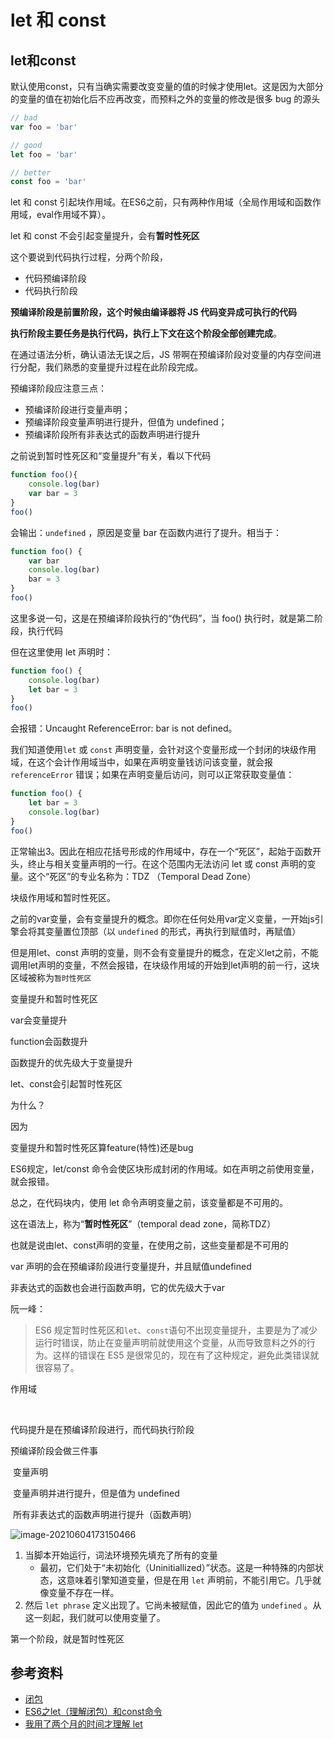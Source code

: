 # let 和 const





## let和const

默认使用const，只有当确实需要改变变量的值的时候才使用let。这是因为大部分的变量的值在初始化后不应再改变，而预料之外的变量的修改是很多 bug 的源头

```javascript
// bad
var foo = 'bar'

// good
let foo = 'bar'

// better 
const foo = 'bar'
```

let 和 const 引起块作用域。在ES6之前，只有两种作用域（全局作用域和函数作用域，eval作用域不算）。

let 和 const 不会引起变量提升，会有**暂时性死区**

这个要说到代码执行过程，分两个阶段，

- 代码预编译阶段
- 代码执行阶段

**预编译阶段是前置阶段，这个时候由编译器将 JS 代码变异成可执行的代码**

**执行阶段主要任务是执行代码，执行上下文在这个阶段全部创建完成**。

在通过语法分析，确认语法无误之后，JS 带啊在预编译阶段对变量的内存空间进行分配，我们熟悉的变量提升过程在此阶段完成。

预编译阶段应注意三点：

- 预编译阶段进行变量声明；
- 预编译阶段变量声明进行提升，但值为 undefined；
- 预编译阶段所有非表达式的函数声明进行提升

之前说到暂时性死区和“变量提升”有关，看以下代码

```javascript
function foo(){
    console.log(bar)
    var bar = 3
}
foo()
```

会输出：`undefined` ，原因是变量 bar 在函数内进行了提升。相当于：

```javascript
function foo() {
    var bar
    console.log(bar)
    bar = 3
}
foo()
```

这里多说一句，这是在预编译阶段执行的“伪代码”，当 foo() 执行时，就是第二阶段，执行代码

但在这里使用 let 声明时：

```javascript
function foo() {
    console.log(bar)
    let bar = 3
}
foo()
```

 会报错：Uncaught ReferenceError: bar is not defined。 

我们知道使用`let` 或 `const` 声明变量，会针对这个变量形成一个封闭的块级作用域，在这个会计作用域当中，如果在声明变量钱访问该变量，就会报 `referenceError` 错误；如果在声明变量后访问，则可以正常获取变量值：

```javascript
function foo() {
    let bar = 3
    console.log(bar)
}
foo()
```

正常输出3。因此在相应花括号形成的作用域中，存在一个“死区”，起始于函数开头，终止与相关变量声明的一行。在这个范围内无法访问 let 或 const 声明的变量。这个“死区”的专业名称为：TDZ （Temporal Dead Zone） 



块级作用域和暂时性死区。

之前的var变量，会有变量提升的概念。即你在任何处用var定义变量，一开始js引擎会将其变量置位顶部（以 `undefined` 的形式，再执行到赋值时，再赋值）

但是用let、const 声明的变量，则不会有变量提升的概念，在定义let之前，不能调用let声明的变量，不然会报错，在块级作用域的开始到let声明的前一行，这块区域被称为`暂时性死区`





变量提升和暂时性死区

var会变量提升

function会函数提升

函数提升的优先级大于变量提升



let、const会引起暂时性死区

为什么？

因为

变量提升和暂时性死区算feature(特性)还是bug



ES6规定，let/const 命令会使区块形成封闭的作用域。如在声明之前使用变量，就会报错。

总之，在代码块内，使用 let 命令声明变量之前，该变量都是不可用的。

这在语法上，称为“**暂时性死区**”（temporal dead zone，简称TDZ）



也就是说由let、const声明的变量，在使用之前，这些变量都是不可用的

var 声明的会在预编译阶段进行变量提升，并且赋值undefined

非表达式的函数也会进行函数声明，它的优先级大于var





阮一峰：

> ES6 规定暂时性死区和`let`、`const`语句不出现变量提升，主要是为了减少运行时错误，防止在变量声明前就使用这个变量，从而导致意料之外的行为。这样的错误在 ES5 是很常见的，现在有了这种规定，避免此类错误就很容易了。

















作用域

​	

代码提升是在预编译阶段进行，而代码执行阶段



预编译阶段会做三件事

​	变量声明

​	变量声明并进行提升，但是值为 undefined

​	所有非表达式的函数声明进行提升（函数声明）



![image-20210604173150466](https://i.loli.net/2021/06/04/9uaTpg7C3l8XxNb.png)

1. 当脚本开始运行，词法环境预先填充了所有的变量
   - 最初，它们处于“未初始化（Uninitiallized）”状态。这是一种特殊的内部状态，这意味着引擎知道变量，但是在用 `let` 声明前，不能引用它。几乎就像变量不存在一样。
2. 然后 `let phrase` 定义出现了。它尚未被赋值，因此它的值为 `undefined` 。从这一刻起，我们就可以使用变量了。



第一个阶段，就是暂时性死区



## 参考资料

- [闭包](https://zh.javascript.info/closure)
- [ES6之let（理解闭包）和const命令](https://www.cnblogs.com/zhuzhenwei918/p/6131345.html)
- [我用了两个月的时间才理解 let](https://zhuanlan.zhihu.com/p/28140450)





